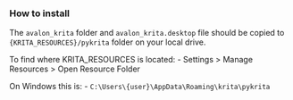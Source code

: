 ### How to install

The `avalon_krita` folder and `avalon_krita.desktop` file should be copied to `{KRITA_RESOURCES}/pykrita` folder on your local drive.

To find where KRITA_RESOURCES is located:
    - Settings > Manage Resources > Open Resource Folder
    
On Windows this is:
    - `C:\Users\{user}\AppData\Roaming\krita\pykrita`
